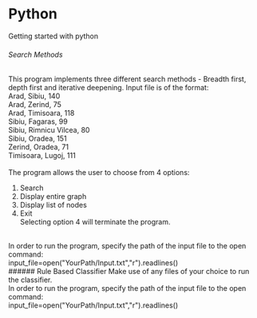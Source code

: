 # Python
Getting started with python
###### Search Methods
This program implements three different search methods - Breadth first, depth first and iterative deepening.
Input	file	is	of	the	format:<br />
Arad,	Sibiu,	140 <br />
Arad,	Zerind,	75 <br />
Arad,	Timisoara,	118 <br />
Sibiu,	Fagaras,	99 <br />
Sibiu,	Rimnicu	Vilcea,	80 <br />
Sibiu,	Oradea,	151 <br />
Zerind,	Oradea,	71 <br />
Timisoara,	Lugoj,	111 <br />
 <br />
The	program	allows	the	user	to	choose	from	4	options: <br />
1. Search <br />
2. Display	entire	graph <br />
3. Display	list	of	nodes <br />
4. Exit <br />
Selecting	option	4	will	terminate	the	program. <br />
 <br />
In order to run the program, specify the path of the input file to the open command:<br />
input_file=open("YourPath/Input.txt","r").readlines()
 <br />
###### Rule Based Classifier
Make use of any files of your choice to run the classifier.
<br />
In order to run the program, specify the path of the input file to the open command: <br />
input_file=open("YourPath/Input.txt","r").readlines()
